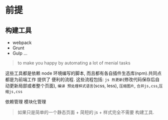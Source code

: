# 前提

## 构建工具

- webpack
- Grunt
- Gulp
  ...

> to make you happy by automating a lot of menial tasks

这些工具都是依赖 node 环境编写的脚本, 而且都有各自插件生态库(npm).共同点都是为前端工作 提供了 便利的流程. 这些流程包括: `js 热更新`(修改代码保存后自动更新局部或者整个页面), `编译 预处理样式语言`(scss, less), `压缩图片`, `合并js,css`,`压缩js,css`

依赖管理
模块化管理

> 如果只是简单的一个静态页面 + 简短的 js + 样式完全不需要 构建工具.
